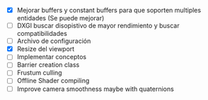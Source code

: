 - [x] Mejorar buffers y constant buffers para que soporten multiples entidades (Se puede mejorar)
- [ ] DXGI buscar disopistivo de mayor rendimiento y buscar compatibilidades
- [ ] Archivo de configuración
- [x] Resize del viewport 
- [ ] Implementar conceptos
- [ ] Barrier creation class
- [ ] Frustum culling
- [ ] Offline Shader compiling
- [ ] Improve camera smoothness maybe with quaternions